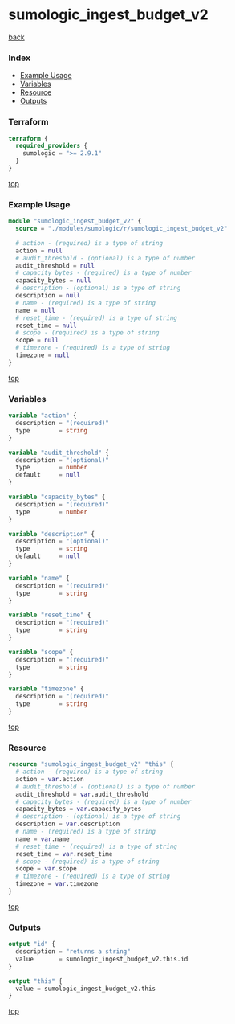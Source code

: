 # sumologic_ingest_budget_v2

[back](../sumologic.md)

### Index

- [Example Usage](#example-usage)
- [Variables](#variables)
- [Resource](#resource)
- [Outputs](#outputs)

### Terraform

```terraform
terraform {
  required_providers {
    sumologic = ">= 2.9.1"
  }
}
```

[top](#index)

### Example Usage

```terraform
module "sumologic_ingest_budget_v2" {
  source = "./modules/sumologic/r/sumologic_ingest_budget_v2"

  # action - (required) is a type of string
  action = null
  # audit_threshold - (optional) is a type of number
  audit_threshold = null
  # capacity_bytes - (required) is a type of number
  capacity_bytes = null
  # description - (optional) is a type of string
  description = null
  # name - (required) is a type of string
  name = null
  # reset_time - (required) is a type of string
  reset_time = null
  # scope - (required) is a type of string
  scope = null
  # timezone - (required) is a type of string
  timezone = null
}
```

[top](#index)

### Variables

```terraform
variable "action" {
  description = "(required)"
  type        = string
}

variable "audit_threshold" {
  description = "(optional)"
  type        = number
  default     = null
}

variable "capacity_bytes" {
  description = "(required)"
  type        = number
}

variable "description" {
  description = "(optional)"
  type        = string
  default     = null
}

variable "name" {
  description = "(required)"
  type        = string
}

variable "reset_time" {
  description = "(required)"
  type        = string
}

variable "scope" {
  description = "(required)"
  type        = string
}

variable "timezone" {
  description = "(required)"
  type        = string
}
```

[top](#index)

### Resource

```terraform
resource "sumologic_ingest_budget_v2" "this" {
  # action - (required) is a type of string
  action = var.action
  # audit_threshold - (optional) is a type of number
  audit_threshold = var.audit_threshold
  # capacity_bytes - (required) is a type of number
  capacity_bytes = var.capacity_bytes
  # description - (optional) is a type of string
  description = var.description
  # name - (required) is a type of string
  name = var.name
  # reset_time - (required) is a type of string
  reset_time = var.reset_time
  # scope - (required) is a type of string
  scope = var.scope
  # timezone - (required) is a type of string
  timezone = var.timezone
}
```

[top](#index)

### Outputs

```terraform
output "id" {
  description = "returns a string"
  value       = sumologic_ingest_budget_v2.this.id
}

output "this" {
  value = sumologic_ingest_budget_v2.this
}
```

[top](#index)